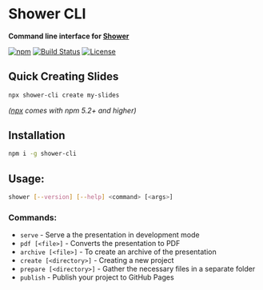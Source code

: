 # Shower CLI

**Command line interface for [Shower](http://shwr.me/)**

[![npm](https://img.shields.io/npm/v/shower-cli.svg)](https://www.npmjs.com/package/shower-cli)
[![Build Status](https://travis-ci.org/shower/cli.svg?branch=master)](https://travis-ci.org/shower/cli)
[![License](https://img.shields.io/badge/license-MIT-green.svg)](https://github.com/shower/cli/blob/master/LICENSE.md)

## Quick Creating Slides

```sh
npx shower-cli create my-slides
```

*([npx](https://medium.com/@maybekatz/introducing-npx-an-npm-package-runner-55f7d4bd282b) comes with npm 5.2+ and higher)*

## Installation

```bash
npm i -g shower-cli
```

## Usage:

```bash
shower [--version] [--help] <command> [<args>]
```

### Commands:

 - `serve` - Serve a the presentation in development mode
 - `pdf [<file>]` - Converts the presentation to PDF
 - `archive [<file>]` - To create an archive of the presentation
 - `create [<directory>]` - Creating a new project
 - `prepare [<directory>]` - Gather the necessary files in a separate folder
 - `publish` - Publish your project to GitHub Pages
